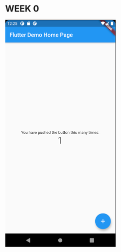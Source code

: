 # WEEK 0

![ss](https://github.com/skully-coder/IECSE-App-Winter-Project-20/blob/dev-nasra/task0/ss.png?raw=true)